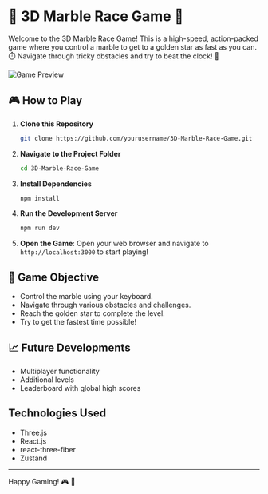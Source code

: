 # 🌟 3D Marble Race Game 🌟

Welcome to the 3D Marble Race Game! This is a high-speed, action-packed game where you control a marble to get to a golden star as fast as you can. ⏱️ Navigate through tricky obstacles and try to beat the clock! 🏁

![Game Preview](./assets/gamePreview.jpg)

## 🎮 How to Play

1. **Clone this Repository**
    ```bash
    git clone https://github.com/yourusername/3D-Marble-Race-Game.git
    ```

2. **Navigate to the Project Folder**
    ```bash
    cd 3D-Marble-Race-Game
    ```

3. **Install Dependencies**
    ```bash
    npm install
    ```

4. **Run the Development Server**
    ```bash
    npm run dev
    ```

5. **Open the Game**: Open your web browser and navigate to `http://localhost:3000` to start playing!

## 🎯 Game Objective

- Control the marble using your keyboard. 
- Navigate through various obstacles and challenges.
- Reach the golden star to complete the level.
- Try to get the fastest time possible!

## 📈 Future Developments

- Multiplayer functionality
- Additional levels
- Leaderboard with global high scores

## Technologies Used

- Three.js
- React.js
- react-three-fiber
- Zustand

---

Happy Gaming! 🎮 🌟
